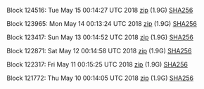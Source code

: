 Block 124516: Tue May 15 00:14:27 UTC 2018 [zip](https://dash-bootstrap.ams3.digitaloceanspaces.com/testnet/2018-05-15/bootstrap.dat.zip) (1.9G) [SHA256](https://dash-bootstrap.ams3.digitaloceanspaces.com/testnet/2018-05-15/sha256.txt)

Block 123965: Mon May 14 00:13:24 UTC 2018 [zip](https://dash-bootstrap.ams3.digitaloceanspaces.com/testnet/2018-05-14/bootstrap.dat.zip) (1.9G) [SHA256](https://dash-bootstrap.ams3.digitaloceanspaces.com/testnet/2018-05-14/sha256.txt)

Block 123417: Sun May 13 00:14:52 UTC 2018 [zip](https://dash-bootstrap.ams3.digitaloceanspaces.com/testnet/2018-05-13/bootstrap.dat.zip) (1.9G) [SHA256](https://dash-bootstrap.ams3.digitaloceanspaces.com/testnet/2018-05-13/sha256.txt)

Block 122871: Sat May 12 00:14:58 UTC 2018 [zip](https://dash-bootstrap.ams3.digitaloceanspaces.com/testnet/2018-05-12/bootstrap.dat.zip) (1.9G) [SHA256](https://dash-bootstrap.ams3.digitaloceanspaces.com/testnet/2018-05-12/sha256.txt)

Block 122317: Fri May 11 00:15:25 UTC 2018 [zip](https://dash-bootstrap.ams3.digitaloceanspaces.com/testnet/2018-05-11/bootstrap.dat.zip) (1.9G) [SHA256](https://dash-bootstrap.ams3.digitaloceanspaces.com/testnet/2018-05-11/sha256.txt)

Block 121772: Thu May 10 00:14:05 UTC 2018 [zip](https://dash-bootstrap.ams3.digitaloceanspaces.com/testnet/2018-05-10/bootstrap.dat.zip) (1.9G) [SHA256](https://dash-bootstrap.ams3.digitaloceanspaces.com/testnet/2018-05-10/sha256.txt)
